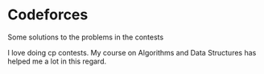 # Codeforces
Some solutions to the problems in the contests

I love doing cp contests. 
My course on Algorithms and Data Structures has helped me a lot in this regard. 
